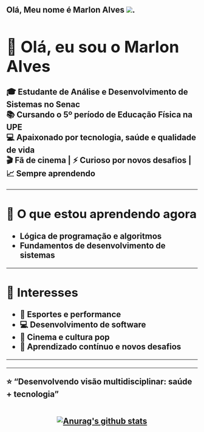 

<!--
**marlonalessandro/marlonalessandro** is a ✨ _special_ ✨ repository because its `README.md` (this file) appears on your GitHub profile.

Here are some ideas to get you started:

- 🔭 I’m currently working on ...
- 🌱 I’m currently learning ...
- 👯 I’m looking to collaborate on ...
- 🤔 I’m looking for help with ...
- 💬 Ask me about ...
- 📫 How to reach me: ...
- 😄 Pronouns: ...
- ⚡ Fun fact: ...
--><h2> Olá, Meu nome é <strong>Marlon Alves <img src= "imagehttps://media.fortniteapi.io/images/WID_Athena_SunRose_Zeus_Lightning.png</strong">. 

# 👋 Olá, eu sou o Marlon Alves 

🎓 Estudante de **Análise e Desenvolvimento de Sistemas** no **Senac**  
📚 Cursando o **5º período de Educação Física** na **UPE**  
💻 Apaixonado por **tecnologia, saúde e qualidade de vida**  
🎬 Fã de cinema | ⚡ Curioso por novos desafios | 📈 Sempre aprendendo  


---

## 🚀 O que estou aprendendo agora
- Lógica de programação e algoritmos  
- Fundamentos de desenvolvimento de sistemas  

---

## 🎯 Interesses
- 💪 Esportes e performance  
- 💻 Desenvolvimento de software  
- 🎥 Cinema e cultura pop  
- 📖 Aprendizado contínuo e novos desafios  

---


---
⭐ “Desenvolvendo visão multidisciplinar: saúde + tecnologia”




  </br>
<div align="center">
<a href="https://github-readme-stats-anuraghazra1.vercel.app/api?username=marlonalessandro"><img src="https://github-readme-stats.anuraghazra1.vercel.app/api?username=marlonalessandro&show_icons=true&include_all_commits=true&theme=radical" alt="Anurag's github stats"/>
</a>
</div>
